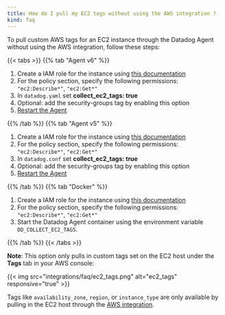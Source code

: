 ```yaml
---
title: How do I pull my EC2 tags without using the AWS integration ?
kind: faq
---
```


To pull custom AWS tags for an EC2 instance through the Datadog Agent without using the AWS integration, follow these steps:

{{< tabs >}}
{{% tab "Agent v6" %}}

1. Create a IAM role for the instance using [this documentation][1]
2. For the policy section, specify the following permissions:  `"ec2:Describe*"`, `"ec2:Get*"`
3. In `datadog.yaml` set **collect_ec2_tags: true**
4. Optional: add the security-groups tag by enabling this option
5. [Restart the Agent][2]

[1]: http://docs.aws.amazon.com/AWSEC2/latest/UserGuide/iam-roles-for-amazon-ec2.html
[2]: /agent/faq/agent-commands/?tab=agentv6#restart-the-agent

{{% /tab %}}
{{% tab "Agent v5" %}}

1. Create a IAM role for the instance using [this documentation][1]
2. For the policy section, specify the following permissions:  `"ec2:Describe*"`, `"ec2:Get*"`
3. In `datadog.conf` set **collect_ec2_tags: true**
4. Optional: add the security-groups tag by enabling this option
5. [Restart the Agent][3]

[1]: http://docs.aws.amazon.com/AWSEC2/latest/UserGuide/iam-roles-for-amazon-ec2.html
[3]: /agent/faq/agent-commands/?tab=agentv5#restart-the-agent

{{% /tab %}}
{{% tab "Docker" %}}

1. Create a IAM role for the instance using [this documentation][1]
2. For the policy section, specify the following permissions:  `"ec2:Describe*"`, `"ec2:Get*"`
3. Start the Datadog Agent container using the environment variable `DD_COLLECT_EC2_TAGS`.

[1]: http://docs.aws.amazon.com/AWSEC2/latest/UserGuide/iam-roles-for-amazon-ec2.html

{{% /tab %}}
{{< /tabs >}}

**Note**: This option only pulls in custom tags set on the EC2 host under the **Tags** tab in your AWS console:

{{< img src="integrations/faq/ec2_tags.png" alt="ec2_tags" responsive="true" >}}

Tags like `availability_zone`, `region`, or `instance_type` are only available by pulling in the EC2 host through the [AWS integration][3].

[1]: http://docs.aws.amazon.com/AWSEC2/latest/UserGuide/iam-roles-for-amazon-ec2.html
[2]: /agent/faq/agent-commands/?tab=agentv6#restart-the-agent
[3]: /agent/faq/agent-commands/?tab=agentv5#restart-the-agent
[4]: /integrations/amazon_web_services/
